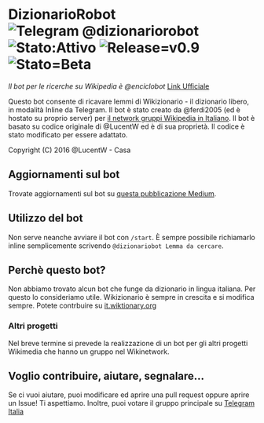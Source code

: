 # DizionarioRobot ![Telegram @dizionariorobot](https://img.shields.io/badge/Telegram-%40DizionarioRobot-verde.svg) ![Stato:Attivo](https://img.shields.io/badge/stato-attivo-green.svg) ![Release=v0.9](https://img.shields.io/badge/release-v0.9-red.svg) ![Stato=Beta](https://img.shields.io/badge/Stato-Beta-yellow.svg)
*Il bot per le ricerche su Wikipedia è @enciclobot* [Link Ufficiale](https://telegram.me/enciclobot)

Questo bot consente di ricavare lemmi di Wikizionario - il dizionario libero, in modalità Inline da Telegram.
Il bot è stato creato da @ferdi2005 (ed è hostato su proprio server) per [il network gruppi Wikipedia in Italiano](http://telegram.me/wikinetwork).
Il bot è basato su codice originale di @LucentW ed è di sua proprietà. Il codice è stato modificato per essere adattato.

Copyright (C) 2016  @LucentW - Casa
## Aggiornamenti sul bot
Trovate aggiornamenti sul bot su [questa pubblicazione Medium](http://medium.com/piccoliprogetti).
## Utilizzo del bot
Non serve neanche avviare il bot con ```/start```. 
È sempre possibile richiamarlo inline semplicemente scrivendo ```@dizionariobot Lemma da cercare```.
## Perchè questo bot?
Non abbiamo trovato alcun bot che funge da dizionario in lingua italiana. Per questo lo consideriamo utile. Wikizionario è sempre in crescita e si modifica sempre. Potete contrbuire su [it.wiktionary.org](https://it.wiktionary.org/wiki/Pagina_principale)
### Altri progetti
Nel breve termine si prevede la realizzazione di un bot per gli altri progetti Wikimedia che hanno un gruppo nel Wikinetwork.
## Voglio contribuire, aiutare, segnalare...
Se ci vuoi aiutare, puoi modificare ed aprire una pull request oppure aprire un Issue! Ti aspettiamo.
Inoltre, puoi votare il gruppo principale su [Telegram Italia](http://www.telegramitalia.it/wikipedia/)

